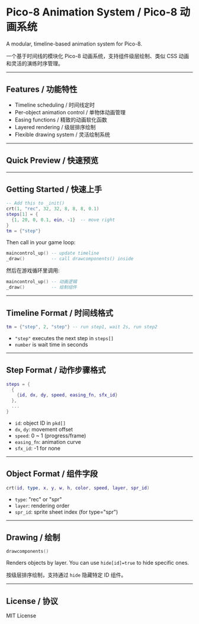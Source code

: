# Pico-8 Animation System / Pico-8 动画系统

A modular, timeline-based animation system for Pico-8.

一个基于时间线的模块化 Pico-8 动画系统，支持组件级层绘制、类似 CSS 动画和灵活的演练时序管理。

---

## Features / 功能特性

* Timeline scheduling / 时间线定时
* Per-object animation control / 单物体动画管理
* Easing functions / 精致的动画软化函数
* Layered rendering / 级层排序绘制
* Flexible drawing system / 灵活绘制系统

---

## Quick Preview / 快速预览

&#x20;

---

## Getting Started / 快速上手

```lua
-- Add this to _init()
crt(1, "rec", 32, 32, 8, 8, 8, 0.1)
steps[1] = {
  {1, 20, 0, 0.1, ein, -1}  -- move right
}
tm = {"step"}
```

Then call in your game loop:

```lua
maincontrol_up() -- update timeline
_draw()          -- call drawcomponents() inside
```

然后在游戏循环里调用:

```lua
maincontrol_up() -- 动画逻辑
_draw()          -- 绘制组件
```

---

## Timeline Format / 时间线格式

```lua
tm = {"step", 2, "step"} -- run step1, wait 2s, run step2
```

* `"step"` executes the next step in `steps[]`
* `number` is wait time in seconds

---

## Step Format / 动作步骤格式

```lua
steps = {
  {
    {id, dx, dy, speed, easing_fn, sfx_id}
  },
  ...
}
```

* `id`: object ID in `pkd[]`
* `dx`, `dy`: movement offset
* `speed`: 0 \~ 1 (progress/frame)
* `easing_fn`: animation curve
* `sfx_id`: -1 for none

---

## Object Format / 组件字段

```lua
crt(id, type, x, y, w, h, color, speed, layer, spr_id)
```

* `type`: "rec" or "spr"
* `layer`: rendering order
* `spr_id`: sprite sheet index (for type="spr")

---

## Drawing / 绘制

```lua
drawcomponents()
```

Renders objects by layer. You can use `hide[id]=true` to hide specific ones.

按级层排序绘制，支持通过 `hide` 隐藏特定 ID 组件。

---

## License / 协议

MIT License
